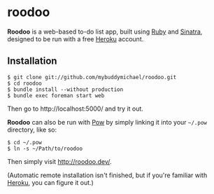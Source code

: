 roodoo
======

**Roodoo** is a web-based to-do list app, built using [Ruby] and
[Sinatra], designed to be run with a free [Heroku] account.

## Installation

    $ git clone git://github.com/mybuddymichael/roodoo.git
    $ cd roodoo
    $ bundle install --without production
    $ bundle exec foreman start web

Then go to http://localhost:5000/ and try it out.

**Roodoo** can also be run with [Pow] by simply linking it into your
`~/.pow` directory, like so:

    $ cd ~/.pow
    $ ln -s ~/Path/to/roodoo

Then simply visit http://roodoo.dev/.

(Automatic remote installation isn't finished, but if you're familiar
with [Heroku], you can figure it out.)


[Ruby]: http://www.ruby-lang.org/en/
[Sinatra]: http://www.sinatrarb.com/
[Heroku]: http://www.heroku.com/
[Pow]: http://pow.cx/
